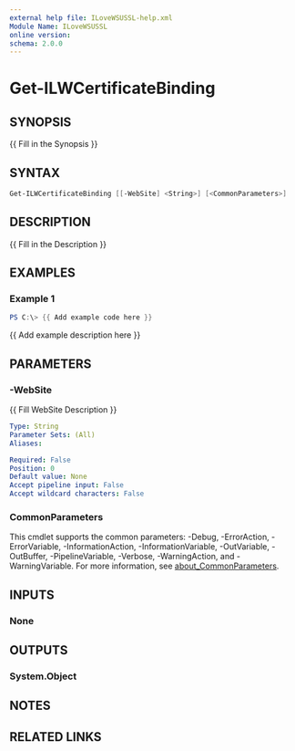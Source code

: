 ```yaml
---
external help file: ILoveWSUSSL-help.xml
Module Name: ILoveWSUSSL
online version:
schema: 2.0.0
---
```


# Get-ILWCertificateBinding

## SYNOPSIS

{{ Fill in the Synopsis }}

## SYNTAX

```powershell
Get-ILWCertificateBinding [[-WebSite] <String>] [<CommonParameters>]
```

## DESCRIPTION

{{ Fill in the Description }}

## EXAMPLES

### Example 1

```powershell
PS C:\> {{ Add example code here }}
```

{{ Add example description here }}

## PARAMETERS

### -WebSite

{{ Fill WebSite Description }}

```yaml
Type: String
Parameter Sets: (All)
Aliases:

Required: False
Position: 0
Default value: None
Accept pipeline input: False
Accept wildcard characters: False
```

### CommonParameters

This cmdlet supports the common parameters: -Debug, -ErrorAction, -ErrorVariable, -InformationAction, -InformationVariable, -OutVariable, -OutBuffer, -PipelineVariable, -Verbose, -WarningAction, and -WarningVariable. For more information, see [about_CommonParameters](http://go.microsoft.com/fwlink/?LinkID=113216).

## INPUTS

### None

## OUTPUTS

### System.Object

## NOTES

## RELATED LINKS
